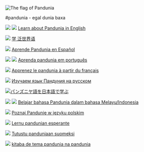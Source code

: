 
![](http://www.pandunia.info/bander/bander.png "The flag of Pandunia")

#pandunia - egal dunia baxa

![](http://pandunia.info/bander/gb.png) ![](http://pandunia.info/bander/us.png) [Learn about Pandunia in English](english/index.md)

![](http://pandunia.info/bander/cn.png) [学 泛世界语](zhongwen/index.md)

![](http://pandunia.info/bander/es.png) [Aprende Pandunia en Español](espanya/index.md)

![](http://pandunia.info/bander/br.png) ![](http://pandunia.info/bander/pt.png) [Aprenda pandunia em português](portugal/index.md)

![](http://pandunia.info/bander/fr.png) [Apprenez le pandunia à partir du français](frans/index.md)

![](http://pandunia.info/bander/ru.png) [Изучаем язык Пандуния на русском](rusi/index.md)

![](http://pandunia.info/bander/jp.png)[パンズニヤ語を日本語で学ぶ](nipon/index.md)

![](http://pandunia.info/bander/id.png) ![](http://pandunia.info/bander/my.png) [Belajar bahasa Pandunia dalam bahasa Melayu/Indonesia](malayu/index.md)

![](http://pandunia.info/bander/pl.png) [Poznaj Pandunię w języku polskim](polski/index.md)

![](http://pandunia.info/bander/eo.png) [Lernu pandunian esperante](esperanto/index.md)

![](http://pandunia.info/bander/fi.png) [Tutustu panduniaan suomeksi](suomi/index.md)

![](http://pandunia.info/bander/qpn.png) [kitaba de tema pandunia na pandunia](pandunia/index.md)

